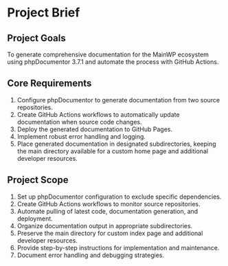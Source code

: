 # Project Brief

## Project Goals

To generate comprehensive documentation for the MainWP ecosystem using phpDocumentor 3.7.1 and automate the process with GitHub Actions.

## Core Requirements

1. Configure phpDocumentor to generate documentation from two source repositories.
2. Create GitHub Actions workflows to automatically update documentation when source code changes.
3. Deploy the generated documentation to GitHub Pages.
4. Implement robust error handling and logging.
5. Place generated documentation in designated subdirectories, keeping the main directory available for a custom home page and additional developer resources.

## Project Scope

1. Set up phpDocumentor configuration to exclude specific dependencies.
2. Create GitHub Actions workflows to monitor source repositories.
3. Automate pulling of latest code, documentation generation, and deployment.
4. Organize documentation output in appropriate subdirectories.
5. Preserve the main directory for custom index page and additional developer resources.
6. Provide step-by-step instructions for implementation and maintenance.
7. Document error handling and debugging strategies.